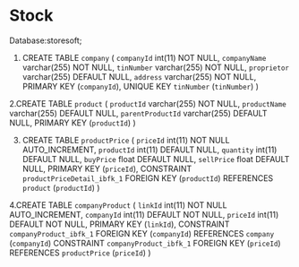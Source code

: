 # Stock
Database:storesoft;


1. CREATE TABLE `company` (
  `companyId` int(11) NOT NULL,
  `companyName` varchar(255) NOT NULL,
  `tinNumber` varchar(255) NOT NULL,
  `proprietor` varchar(255) DEFAULT NULL,
  `address` varchar(255) NOT NULL,
  PRIMARY KEY (`companyId`),
  UNIQUE KEY `tinNumber` (`tinNumber`)
)


2.CREATE TABLE `product` (
  `productId` varchar(255) NOT NULL,
  `productName` varchar(255) DEFAULT NULL,
  `parentProductId` varchar(255) DEFAULT NULL,
  PRIMARY KEY (`productId`)
)


3. CREATE TABLE `productPrice` (
  `priceId` int(11) NOT NULL AUTO_INCREMENT,
  `productId` int(11) DEFAULT NULL,
  `quantity` int(11) DEFAULT NULL,
  `buyPrice` float DEFAULT NULL,
  `sellPrice` float DEFAULT NULL,
  PRIMARY KEY (`priceId`),
  CONSTRAINT `productPriceDetail_ibfk_1` FOREIGN KEY (`productId`) REFERENCES `product` (`productId`)
)

4.CREATE TABLE `companyProduct` (
  `linkId` int(11) NOT NULL AUTO_INCREMENT,
  `companyId` int(11) DEFAULT NOT NULL,
  `priceId` int(11) DEFAULT NOT NULL,
  PRIMARY KEY (`linkId`),
  CONSTRAINT `companyProduct_ibfk_1` FOREIGN KEY (`companyId`) REFERENCES `company` (`companyId`)
  CONSTRAINT `companyProduct_ibfk_1` FOREIGN KEY (`priceId`) REFERENCES `productPrice` (`priceId`)
)







